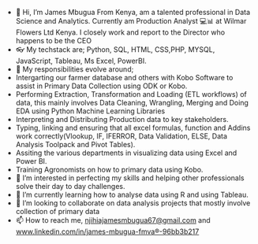 - 👋 Hi, I’m James Mbugua From Kenya, am a talented professional in Data Science and Analytics. Currently am Production Analyst 💻📊 at Wilmar Flowers Ltd Kenya. I closely work  and report to the Director who happens to be the CEO
- 👓 My techstack are; Python, SQL, HTML, CSS,PHP, MYSQL, JavaScript, Tableau, Ms Excel, PowerBI.
- 💼 My responsibilities evolve around;
- Intergarting our farmer database and others with Kobo Software to assist in Primary Data Collection using ODK or Kobo.
- Performing Extraction, Transformation and Loading (ETL workflows) of data, this mainly involves Data Cleaning, Wrangling, Merging and Doing EDA using Python Machine     Learning Libraries
- Interpreting and Distributing Production data to key stakeholders.
- Typing, linking and ensuring that all excel formulas, function and Addins work correctly(Vlookup, IF, IFERROR, Data Validation, ELSE, Data Analysis Toolpack and Pivot Tables).
- Assiting the various departments in visualizing data using Excel and Power BI.
- Training Agronomists on how to primary data using Kobo.      
- 👀 I’m interested in perfecting my skills and helping other professionals solve their day to day challenges.
- 🌱 I’m currently learning how to analyse data using R and using Tableau.
- 💞️ I’m looking to collaborate on data analysis projects that mostly involve collection of primary data
- 📫 How to reach me, njihiajamesmbugua67@gmail.com and www.linkedin.com/in/james-mbugua-fmva®-96bb3b217

<!---
james254ke/james254ke is a ✨ special ✨ repository because its `README.md` (this file) appears on your GitHub profile.
You can click the Preview link to take a look at your changes.
--->
